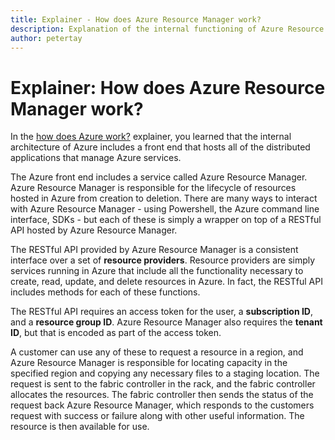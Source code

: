 ```yaml
---
title: Explainer - How does Azure Resource Manager work?
description: Explanation of the internal functioning of Azure Resource Manager
author: petertay
---
```


# Explainer: How does Azure Resource Manager work?

In the [how does Azure work?](azure-explainer.md) explainer, you learned that the internal architecture of Azure includes a front end that hosts all of the distributed applications that manage Azure services.

The Azure front end includes a service called Azure Resource Manager. Azure Resource Manager is responsible for the lifecycle of resources hosted in Azure from creation to deletion. There are many ways to interact with Azure Resource Manager - using Powershell, the Azure command line interface, SDKs - but each of these is simply a wrapper on top of a RESTful API hosted by Azure Resource Manager.

The RESTful API provided by Azure Resource Manager is a consistent interface over a set of **resource providers**. Resource providers are simply services running in Azure that include all the functionality necessary to create, read, update, and delete resources in Azure. In fact, the RESTful API includes methods for each of these functions. 

The RESTful API requires an access token for the user, a **subscription ID**, and a **resource group ID**. Azure Resource Manager also requires the **tenant ID**, but that is encoded as part of the access token.   

   

A customer can use any of these to request a resource in a region, and Azure Resource Manager is responsible for locating capacity in the specified region and copying any necessary files to a staging location. The request is sent to the fabric controller in the rack, and the fabric controller allocates the resources. The fabric controller then sends the status of the request back Azure Resource Manager, which responds to the customers request with success or failure along with other useful information. The resource is then available for use.